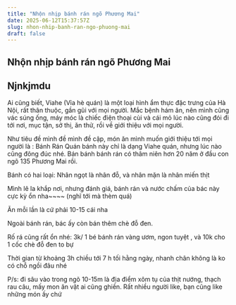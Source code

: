 ```yaml
---
title: "Nhộn nhịp bánh rán ngõ Phương Mai"
date: 2025-06-12T15:37:57Z
slug: nhon-nhip-banh-ran-ngo-phuong-mai
draft: false
---
```


## Nhộn nhịp bánh rán ngõ Phương Mai

## Njnkjmdu

Ai cũng biết, Viahe  (Vỉa hè quán)  là một loại hình ẩm thực đặc trưng của Hà Nội, rất thân thuộc, gần gũi với mọi người.
Mắc bệnh hám ăn, nên mình cũng vác súng ống, máy móc là chiếc điện thoại cùi và cái mỏ lúc nào cũng đói đi tới nơi, mục tận, sở thị, ăn thử, rồi về giới thiệu với mọi người. 

Như tiêu đề mình đề mình đề cập, món ăn mình muốn giới thiệu tới mọi người là : Bánh Rán
Quán bánh này chỉ là dạng Viahe quán, nhưng lúc nào cũng đông đúc nhé. 
Bán bánh bánh rán có thâm niên hơn 20 năm ở đầu con ngõ 135 Phương Mai rồi. 

Bánh có hai loại: Nhân ngọt là nhân đỗ, và nhân mặn là nhân miến thịt  

Mình lê la khắp nơi, nhưng đánh giá, bánh rán và nước chấm của bác này cực kỳ ổn nha~~~~ (nghĩ tới mà thèm quá)


Ăn mỗi lần là cứ phải 10-15 cái nha

Ngoài bánh rán, bác ấy còn bán thêm chè đỗ đen.

Rố rá cũng rất ổn nhé:  3k/ 1 bé bánh rán vàng ươm, ngon tuyệt , và 10k cho 1 cốc chè đỗ đen to bự

Thời gian từ khoảng 3h chiều tới 7 h tối hằng ngày, nhanh chân không là ko có chỗ ngồi đâu nhé 

P/s: đi sâu vào trong ngõ 10-15m là địa điểm xôm tụ của thịt nướng, thạch rau câu, mấy mon ăn vặt ai cũng ghiền.
Rất nhiều người like, bạn cũng like những món ấy chứ